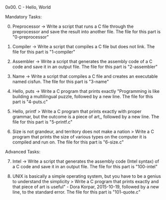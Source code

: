 0x00. C - Hello, World

Mandatory Tasks:

0. Preprocessor -> Write a script that runs a C file through the preprocessor and save the result into another file.
	The file for this part is "0-preprocessor"

1. Compiler     -> Write a script that compiles a C file but does not link.
	The file for this part is "1-compiler"

2. Assembler    -> Write a script that generates the assembly code of a C code and save it in an output file.
	The file for this part is "2-assembler"

3. Name         -> Write a script that compiles a C file and creates an executable named cisfun.
	The file for this part is "3-name"

4. Hello, puts  -> Write a C program that prints exactly "Programming is like building a multilingual puzzle, followed by a new line.
	The file for this part is "4-puts.c"

5. Hello, printf > Write a C program that prints exactly with proper grammar, but the outcome is a piece of art,, followed by a new line.
	The file for this part is "5-printf.c"

6. Size is not grandeur, and territory does not make a nation > Write a C program that prints the size of various types on the computer it is compiled and run on.
	The file for this part is "6-size.c"

Advanced Tasks:

7. Intel        -> Write a script that generates the assembly code (Intel syntax) of a C code and save it in an output file.
	The file for this part is "100-intel"

8. UNIX is basically a simple operating system, but you have to be a genius to understand the simplicity > Write a C program that prints exactly and that piece of art is useful" - Dora Korpar, 2015-10-19, followed by a new line, to the standard error.
	The file for this part is "101-quote.c"
